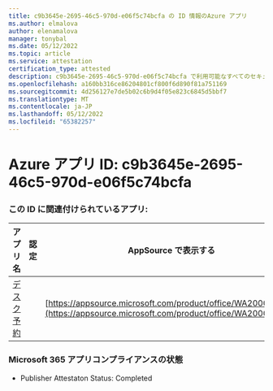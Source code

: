 ```yaml
---
title: c9b3645e-2695-46c5-970d-e06f5c74bcfa の ID 情報のAzure アプリ
ms.author: elmalova
author: elenamalova
manager: tonybal
ms.date: 05/12/2022
ms.topic: article
ms.service: attestation
certification_type: attested
description: c9b3645e-2695-46c5-970d-e06f5c74bcfa で利用可能なすべてのセキュリティとコンプライアンス情報。
ms.openlocfilehash: a160bb316ce86204801cf800f6d890f81a751169
ms.sourcegitcommit: 4d256127e7de5b02c6b9d4f05e823c6845d5bbf7
ms.translationtype: MT
ms.contentlocale: ja-JP
ms.lasthandoff: 05/12/2022
ms.locfileid: "65382257"
---
```

# <a name="azure-app-id-c9b3645e-2695-46c5-970d-e06f5c74bcfa"></a>Azure アプリ ID: c9b3645e-2695-46c5-970d-e06f5c74bcfa


### <a name="apps-associated-with-this-id"></a>この ID に関連付けられているアプリ:
| **アプリ名** | **認定** | **AppSource で表示する** |
|--------------|---------------|-----------------------|
| [デスク予約](../forward/WA200003532.md) |  | [https://appsource.microsoft.com/product/office/WA200003532](https://appsource.microsoft.com/product/office/WA200003532) |

### <a name="microsoft-365-app-compliance-status"></a>Microsoft 365 アプリコンプライアンスの状態
- Publisher Attestaton Status: Completed
